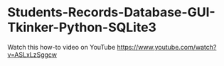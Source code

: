 # Students-Records-Database-GUI-Tkinker-Python-SQLite3
Watch this how-to video on YouTube https://www.youtube.com/watch?v=ASLxLzSggcw
